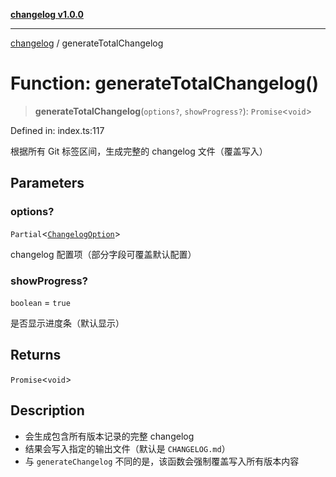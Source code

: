 [**changelog v1.0.0**](../README.md)

***

[changelog](../README.md) / generateTotalChangelog

# Function: generateTotalChangelog()

> **generateTotalChangelog**(`options?`, `showProgress?`): `Promise`\<`void`\>

Defined in: index.ts:117

根据所有 Git 标签区间，生成完整的 changelog 文件（覆盖写入）

## Parameters

### options?

`Partial`\<[`ChangelogOption`](../interfaces/ChangelogOption.md)\>

changelog 配置项（部分字段可覆盖默认配置）

### showProgress?

`boolean` = `true`

是否显示进度条（默认显示）

## Returns

`Promise`\<`void`\>

## Description

- 会生成包含所有版本记录的完整 changelog
- 结果会写入指定的输出文件（默认是 `CHANGELOG.md`）
- 与 `generateChangelog` 不同的是，该函数会强制覆盖写入所有版本内容
